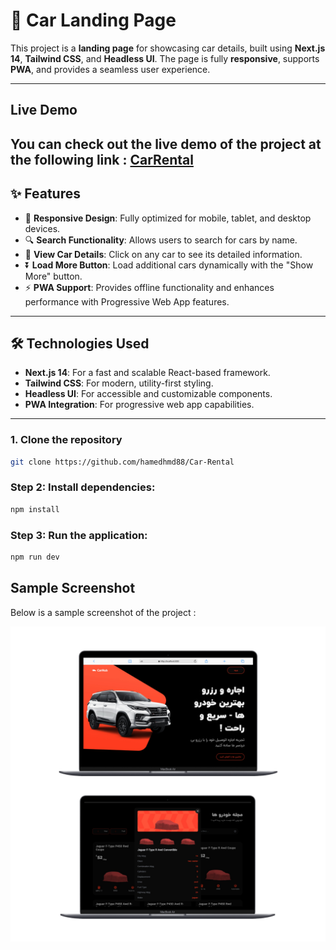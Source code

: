 # 🚗 Car Landing Page

This project is a **landing page** for showcasing car details, built using **Next.js 14**, **Tailwind CSS**, and **Headless UI**. The page is fully **responsive**, supports **PWA**, and provides a seamless user experience.

---
## Live Demo
You can check out the live demo of the project at the following link : [CarRental](https://carland-website.vercel.app/)
---

## ✨ **Features**

- 📱 **Responsive Design**: Fully optimized for mobile, tablet, and desktop devices.
- 🔍 **Search Functionality**: Allows users to search for cars by name.
- 🔗 **View Car Details**: Click on any car to see its detailed information.
- ⏬ **Load More Button**: Load additional cars dynamically with the "Show More" button.
- ⚡ **PWA Support**: Provides offline functionality and enhances performance with Progressive Web App features.

---

## 🛠 **Technologies Used**

- **Next.js 14**: For a fast and scalable React-based framework.
- **Tailwind CSS**: For modern, utility-first styling.
- **Headless UI**: For accessible and customizable components.
- **PWA Integration**: For progressive web app capabilities.

---

### 1. Clone the repository

```bash
git clone https://github.com/hamedhmd88/Car-Rental
```
### Step 2: Install dependencies:
```bash
npm install
```

### Step 3: Run the application:
```bash
npm run dev
```
## Sample Screenshot
Below is a sample screenshot of the project :

![project](./Public/assets/project.jpg)


